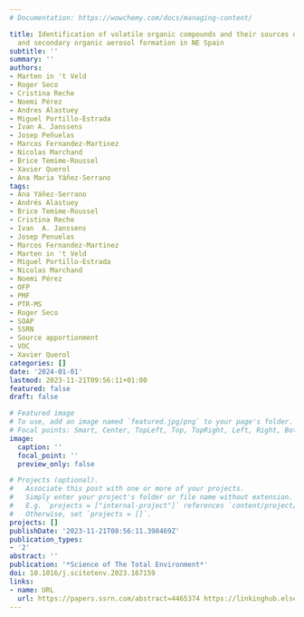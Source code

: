 ```yaml
---
# Documentation: https://wowchemy.com/docs/managing-content/

title: Identification of volatile organic compounds and their sources driving ozone
  and secondary organic aerosol formation in NE Spain
subtitle: ''
summary: ''
authors:
- Marten in 't Veld
- Roger Seco
- Cristina Reche
- Noemi Pérez
- Andres Alastuey
- Miguel Portillo-Estrada
- Ivan A. Janssens
- Josep Peñuelas
- Marcos Fernandez-Martinez
- Nicolas Marchand
- Brice Temime-Roussel
- Xavier Querol
- Ana Maria Yáñez-Serrano
tags:
- Ana Yáñez-Serrano
- Andrés Alastuey
- Brice Temime-Roussel
- Cristina Reche
- Ivan  A. Janssens
- Josep Penuelas
- Marcos Fernandez-Martinez
- Marten in 't Veld
- Miguel Portillo-Estrada
- Nicolas Marchand
- Noemi Pérez
- OFP
- PMF
- PTR-MS
- Roger Seco
- SOAP
- SSRN
- Source apportionment
- VOC
- Xavier Querol
categories: []
date: '2024-01-01'
lastmod: 2023-11-21T09:56:11+01:00
featured: false
draft: false

# Featured image
# To use, add an image named `featured.jpg/png` to your page's folder.
# Focal points: Smart, Center, TopLeft, Top, TopRight, Left, Right, BottomLeft, Bottom, BottomRight.
image:
  caption: ''
  focal_point: ''
  preview_only: false

# Projects (optional).
#   Associate this post with one or more of your projects.
#   Simply enter your project's folder or file name without extension.
#   E.g. `projects = ["internal-project"]` references `content/project/deep-learning/index.md`.
#   Otherwise, set `projects = []`.
projects: []
publishDate: '2023-11-21T08:56:11.398469Z'
publication_types:
- '2'
abstract: ''
publication: '*Science of The Total Environment*'
doi: 10.1016/j.scitotenv.2023.167159
links:
- name: URL
  url: https://papers.ssrn.com/abstract=4465374 https://linkinghub.elsevier.com/retrieve/pii/S0048969723057868
---
```

